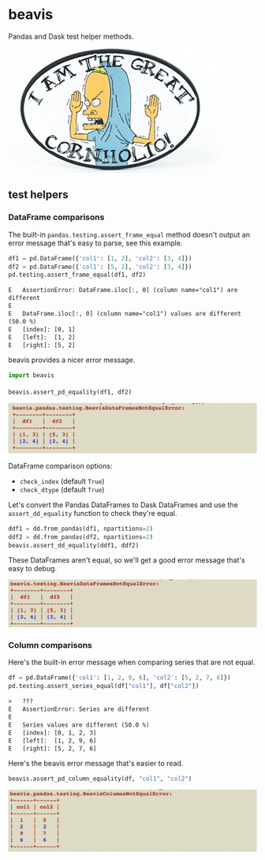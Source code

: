 # beavis

Pandas and Dask test helper methods.

![cornholio](https://github.com/MrPowers/beavis/blob/main/images/cornholio.jpg)

## test helpers

### DataFrame comparisons

The built-in `pandas.testing.assert_frame_equal` method doesn't output an error message that's easy to parse, see this example.

```python
df1 = pd.DataFrame({'col1': [1, 2], 'col2': [3, 4]})
df2 = pd.DataFrame({'col1': [5, 2], 'col2': [3, 4]})
pd.testing.assert_frame_equal(df1, df2)
```

```
E   AssertionError: DataFrame.iloc[:, 0] (column name="col1") are different
E
E   DataFrame.iloc[:, 0] (column name="col1") values are different (50.0 %)
E   [index]: [0, 1]
E   [left]:  [1, 2]
E   [right]: [5, 2]
```

beavis provides a nicer error message.

```python
import beavis

beavis.assert_pd_equality(df1, df2)
```

![BeavisDataFramesNotEqualError](https://github.com/MrPowers/beavis/blob/main/images/beavis_dataframes_not_equal_error.png)

DataFrame comparison options:

* `check_index` (default `True`)
* `check_dtype` (default `True`)

Let's convert the Pandas DataFrames to Dask DataFrames and use the `assert_dd_equality` function to check they're equal.

```python
ddf1 = dd.from_pandas(df1, npartitions=2)
ddf2 = dd.from_pandas(df2, npartitions=2)
beavis.assert_dd_equality(ddf1, ddf2)
```

These DataFrames aren't equal, so we'll get a good error message that's easy to debug.

![Dask DataFrames not equal](https://github.com/MrPowers/beavis/blob/main/images/dd_not_equal.png)

### Column comparisons

Here's the built-in error message when comparing series that are not equal.

```python
df = pd.DataFrame({'col1': [1, 2, 9, 6], 'col2': [5, 2, 7, 6]})
pd.testing.assert_series_equal(df["col1"], df["col2"])
```

```
>   ???
E   AssertionError: Series are different
E
E   Series values are different (50.0 %)
E   [index]: [0, 1, 2, 3]
E   [left]:  [1, 2, 9, 6]
E   [right]: [5, 2, 7, 6]
```

Here's the beavis error message that's easier to read.

```python
beavis.assert_pd_column_equality(df, "col1", "col2")
```

![BeavisColumnsNotEqualError](https://github.com/MrPowers/beavis/blob/main/images/beavis_columns_not_equal_error.png)


